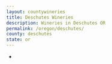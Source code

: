 ```yaml
---
layout: countywineries
title: Deschutes Wineries
description: Wineries in Deschutes OR
permalink: /oregon/deschutes/
county: deschutes
state: or
---
```

-

